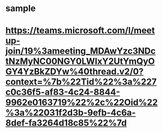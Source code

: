 # sample
# https://teams.microsoft.com/l/meetup-join/19%3ameeting_MDAwYzc3NDctNzMyNC00NGY0LWIxY2UtYmQyOGY4YzBkZDYw%40thread.v2/0?context=%7b%22Tid%22%3a%227c0c36f5-af83-4c24-8844-9962e0163719%22%2c%22Oid%22%3a%22031f2d3b-9efb-4c6a-8def-fa3264d18c85%22%7d

